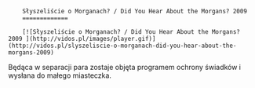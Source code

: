 
        Słyszeliście o Morganach? / Did You Hear About the Morgans? 2009 
        =============
        
        [![Słyszeliście o Morganach? / Did You Hear About the Morgans? 2009 ](http://vidos.pl/images/player.gif)](http://vidos.pl/slyszeliscie-o-morganach-did-you-hear-about-the-morgans-2009)
        
        
 Będąca w separacji para zostaje objęta programem ochrony świadków i wysłana do małego miasteczka.
    